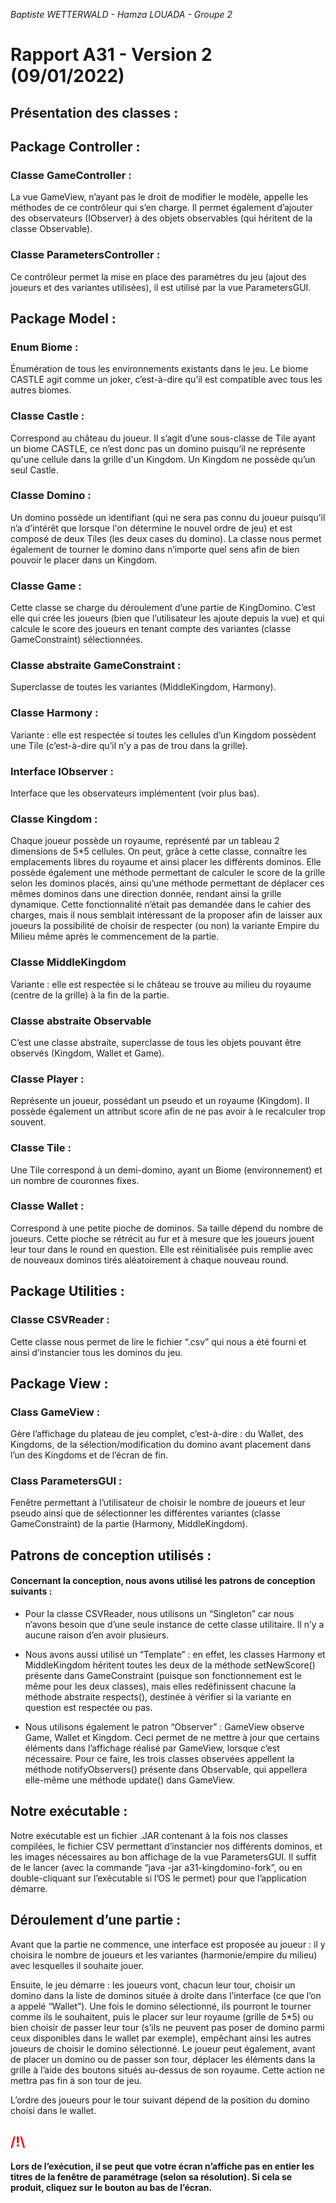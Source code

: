_Baptiste WETTERWALD - Hamza LOUADA - Groupe 2_

# **Rapport A31 - Version 2 (09/01/2022)**

## **Présentation des classes :**

## **Package Controller :**

### **Classe GameController :**

La vue GameView, n’ayant pas le droit de modifier le modèle, appelle les méthodes de ce contrôleur qui s’en charge. Il permet également d’ajouter des observateurs (IObserver) à des objets observables (qui héritent de la classe Observable).

### **Classe ParametersController :**

Ce contrôleur permet la mise en place des paramètres du jeu (ajout des joueurs et des variantes utilisées), il est utilisé par la vue ParametersGUI.


## **Package Model :**

### **Enum Biome :**

Énumération de tous les environnements existants dans le jeu. Le biome CASTLE agit comme un joker, c’est-à-dire qu’il est compatible avec tous les autres biomes.

### **Classe Castle :**

Correspond au château du joueur. Il s’agit d’une sous-classe de Tile ayant un biome CASTLE, ce n’est donc pas un domino puisqu’il ne représente qu'une cellule dans la grille d'un Kingdom. Un Kingdom ne possède qu’un seul Castle.

### **Classe Domino :**

Un domino possède un identifiant (qui ne sera pas connu du joueur puisqu’il n’a d’intérêt que lorsque l'on détermine le nouvel ordre de jeu) et est composé de deux Tiles (les deux cases du domino).
La classe nous permet également de tourner le domino dans n’importe quel sens afin de bien pouvoir le placer dans un Kingdom.

### **Classe Game :**

Cette classe se charge du déroulement d’une partie de KingDomino. C’est elle qui crée les joueurs (bien que l’utilisateur les ajoute depuis la vue) et qui calcule le score des joueurs en tenant compte des variantes (classe GameConstraint) sélectionnées.

### **Classe abstraite GameConstraint :**

Superclasse de toutes les variantes (MiddleKingdom, Harmony).

### **Classe Harmony :**

Variante : elle est respectée si toutes les cellules d’un Kingdom possèdent une Tile (c’est-à-dire qu’il n’y a pas de trou dans la grille).

### **Interface IObserver :**

Interface que les observateurs implémentent (voir plus bas).

### **Classe Kingdom :**

Chaque joueur possède un royaume, représenté par un tableau 2 dimensions de 5*5 cellules. On peut, grâce à cette classe, connaître les emplacements libres du royaume et ainsi placer les différents dominos.
Elle possède également une méthode permettant de calculer le score de la grille selon les dominos placés, ainsi qu’une méthode permettant de déplacer ces mêmes dominos dans une direction donnée, rendant ainsi la grille dynamique.
Cette fonctionnalité n’était pas demandée dans le cahier des charges, mais il nous semblait intéressant de la proposer afin de laisser aux joueurs la possibilité de choisir de respecter (ou non) la variante Empire du Milieu même après le commencement de la partie.

### **Classe MiddleKingdom**

Variante : elle est respectée si le château se trouve au milieu du royaume (centre de la grille) à la fin de la partie.

### **Classe abstraite Observable**

C’est une classe abstraite, superclasse de tous les objets pouvant être observés (Kingdom, Wallet et Game).

### **Classe Player :**

Représente un joueur, possédant un pseudo et un royaume (Kingdom). Il possède également un attribut score afin de ne pas avoir à le recalculer trop souvent.

### **Classe Tile :**

Une Tile correspond à un demi-domino, ayant un Biome (environnement) et un nombre de couronnes fixes.

### **Classe Wallet :**

Correspond à une petite pioche de dominos. Sa taille dépend du nombre de joueurs. Cette pioche se rétrécit au fur et à mesure que les joueurs jouent leur tour dans le round en question. Elle est réinitialisée puis remplie avec de nouveaux dominos tirés aléatoirement à chaque nouveau round.

## **Package Utilities :**

### **Classe CSVReader :**

Cette classe nous permet de lire le fichier “.csv” qui nous a été fourni et ainsi d’instancier tous les dominos du jeu.

## **Package View :**

### **Class GameView :**

Gère l’affichage du plateau de jeu complet, c’est-à-dire : du Wallet, des Kingdoms, de la sélection/modification du domino avant placement dans l’un des Kingdoms et de l’écran de fin.

### **Class ParametersGUI :**

Fenêtre permettant à l’utilisateur de choisir le nombre de joueurs et leur pseudo ainsi que de sélectionner les différentes variantes (classe GameConstraint) de la partie (Harmony, MiddleKingdom).

## **Patrons de conception utilisés :**

#### Concernant la conception, nous avons utilisé les patrons de conception suivants :

- Pour la classe CSVReader, nous utilisons un “Singleton” car nous n’avons besoin que d’une seule instance de cette classe utilitaire. Il n’y a aucune raison d’en avoir plusieurs.


- Nous avons aussi utilisé un “Template” : en effet, les classes Harmony et MiddleKingdom héritent toutes les deux de la méthode setNewScore() présente dans GameConstraint (puisque son fonctionnement est le même pour les deux classes), mais elles redéfinissent chacune la méthode abstraite respects(), destinée à vérifier si la variante en question est respectée ou pas.


- Nous utilisons également le patron “Observer” : GameView observe Game, Wallet et Kingdom. Ceci permet de ne mettre à jour que certains éléments dans l’affichage réalisé par GameView, lorsque c’est nécessaire. Pour ce faire, les trois classes observées appellent la méthode notifyObservers() présente dans Observable, qui appellera elle-même une méthode update() dans GameView.


## **Notre exécutable :**
 
Notre exécutable est un fichier .JAR contenant à la fois nos classes compilées, le fichier CSV permettant d’instancier nos différents dominos, et les images nécessaires au bon affichage de la vue ParametersGUI. Il suffit de le lancer (avec la commande “java -jar a31-kingdomino-fork”, ou en double-cliquant sur l’exécutable si l’OS le permet) pour que l’application démarre.

## **Déroulement d’une partie :**
Avant que la partie ne commence, une interface est proposée au joueur : il y choisira le nombre de joueurs et les variantes (harmonie/empire du milieu) avec lesquelles il souhaite jouer.

Ensuite, le jeu démarre : les joueurs vont, chacun leur tour, choisir un domino dans la liste de dominos située à droite dans l’interface (ce que l’on a appelé “Wallet”). Une fois le domino sélectionné, ils pourront le tourner comme ils le souhaitent, puis le placer sur leur royaume (grille de 5*5) ou bien choisir de passer leur tour (s’ils ne peuvent pas poser de domino parmi ceux disponibles dans le wallet par exemple), empêchant ainsi les autres joueurs de choisir le domino sélectionné.
Le joueur peut également, avant de placer un domino ou de passer son tour, déplacer les éléments dans la grille à l’aide des boutons situés au-dessus de son royaume.
Cette action ne mettra pas fin à son tour de jeu.

L’ordre des joueurs pour le tour suivant dépend de la position du domino choisi dans le wallet.

## <span style="color:red">/!\\</span> 
**Lors de l’exécution, il se peut que votre écran n’affiche pas en entier les titres de la fenêtre de paramétrage (selon sa résolution). Si cela se produit, cliquez sur le bouton au bas de l’écran.**